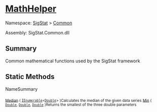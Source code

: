 # [MathHelper](./MathHelper.md)

Namespace: [SigStat]() > [Common](./README.md)

Assembly: SigStat.Common.dll

## Summary
Common mathematical functions used by the SigStat framework

## Static Methods

NameSummary

<sub>[Median](./Methods/MathHelper-100663401.md) ( [`IEnumerable`](https://docs.microsoft.com/en-us/dotnet/api/System.Collections.Generic.IEnumerable-1)\<[`Double`](https://docs.microsoft.com/en-us/dotnet/api/System.Double)> )</sub><sub>Calculates the median of the given data series</sub>
<sub>[Min](./Methods/MathHelper-100663400.md) ( [`Double`](https://docs.microsoft.com/en-us/dotnet/api/System.Double), [`Double`](https://docs.microsoft.com/en-us/dotnet/api/System.Double), [`Double`](https://docs.microsoft.com/en-us/dotnet/api/System.Double) )</sub><sub>Returns the smallest of the three double parameters</sub>


